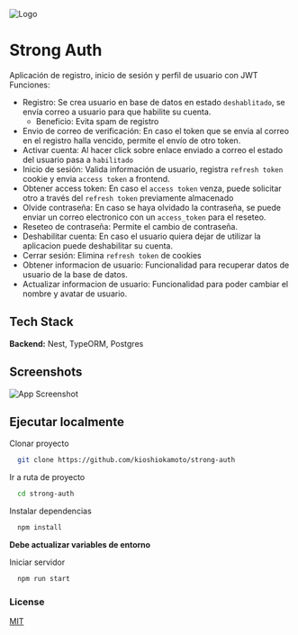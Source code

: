 ![Logo](https://dev-to-uploads.s3.amazonaws.com/uploads/articles/th5xamgrr6se0x5ro4g6.png)

# Strong Auth

Aplicación de registro, inicio de sesión y perfil de usuario con JWT
Funciones:

- Registro: Se crea usuario en base de datos en estado `deshablitado`, se envía correo a usuario para que habilite su cuenta.
  - Beneficio: Evita spam de registro
- Envio de correo de verificación: En caso el token que se envia al correo en el registro halla vencido, permite el envío de otro token.
- Activar cuenta: Al hacer click sobre enlace enviado a correo el estado del usuario pasa a `habilitado`
- Inicio de sesión: Valida información de usuario, registra `refresh token` cookie y envia `access token` a frontend.
- Obtener access token: En caso el `access token` venza, puede solicitar otro a través del `refresh token` previamente almacenado
- Olvide contraseña: En caso se haya olvidado la contraseña, se puede enviar un correo electronico con un `access_token` para el reseteo.
- Reseteo de contraseña: Permite el cambio de contraseña.
- Deshabilitar cuenta: En caso el usuario quiera dejar de utilizar la aplicacion puede deshabilitar su cuenta.
- Cerrar sesión: Elimina `refresh token` de cookies
- Obtener informacion de usuario: Funcionalidad para recuperar datos de usuario de la base de datos.
- Actualizar informacion de usuario: Funcionalidad para poder cambiar el nombre y avatar de usuario.

## Tech Stack

**Backend:** Nest, TypeORM, Postgres

## Screenshots

![App Screenshot](https://via.placeholder.com/468x300?text=App+Screenshot+Here)

## Ejecutar localmente

Clonar proyecto

```bash
  git clone https://github.com/kioshiokamoto/strong-auth
```

Ir a ruta de proyecto

```bash
  cd strong-auth
```

Instalar dependencias

```bash
  npm install
```

<strong>Debe actualizar variables de entorno</strong>

Iniciar servidor

```bash
  npm run start
```

### License

[MIT](https://choosealicense.com/licenses/mit/)
